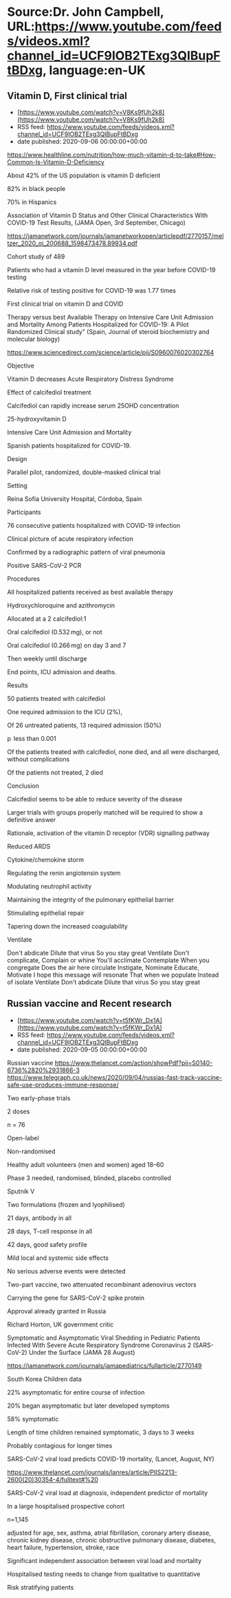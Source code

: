 # Source:Dr. John Campbell, URL:https://www.youtube.com/feeds/videos.xml?channel_id=UCF9IOB2TExg3QIBupFtBDxg, language:en-UK

## Vitamin D, First clinical trial
 - [https://www.youtube.com/watch?v=V8Ks9fUh2k8](https://www.youtube.com/watch?v=V8Ks9fUh2k8)
 - RSS feed: https://www.youtube.com/feeds/videos.xml?channel_id=UCF9IOB2TExg3QIBupFtBDxg
 - date published: 2020-09-06 00:00:00+00:00

https://www.healthline.com/nutrition/how-much-vitamin-d-to-take#How-Common-Is-Vitamin-D-Deficiency

About 42% of the US population is vitamin D deficient

82% in black people

70% in Hispanics

Association of Vitamin D Status and Other Clinical Characteristics With COVID-19 Test Results, (JAMA Open, 3rd September, Chicago)

https://jamanetwork.com/journals/jamanetworkopen/articlepdf/2770157/meltzer_2020_oi_200688_1598473478.89934.pdf

Cohort study of 489

Patients who had a vitamin D level measured in the year before COVID-19
testing

Relative risk of testing positive for COVID-19 was 1.77 times

First clinical trial on vitamin D and COVID

Therapy versus best Available Therapy on Intensive Care Unit Admission and Mortality Among Patients Hospitalized for COVID-19: A Pilot Randomized Clinical study" (Spain, Journal of steroid biochemistry and molecular biology)

https://www.sciencedirect.com/science/article/pii/S0960076020302764

Objective

Vitamin D decreases Acute Respiratory Distress Syndrome

Effect of calcifediol treatment

Calcifediol can rapidly increase serum 25OHD concentration

25-hydroxyvitamin D 

Intensive Care Unit Admission and Mortality

Spanish patients hospitalized for COVID-19.

Design

Parallel pilot, randomized, double-masked clinical trial

Setting

Reina Sofia University Hospital, Córdoba, Spain

Participants

76 consecutive patients hospitalized with COVID-19 infection

Clinical picture of acute respiratory infection

Confirmed by a radiographic pattern of viral pneumonia

Positive SARS-CoV-2 PCR

Procedures

All hospitalized patients received as best available therapy

Hydroxychloroquine and azithromycin 

Allocated at a 2 calcifediol:1 

Oral calcifediol (0.532 mg), or not

Oral calcifediol (0.266 mg) on day 3 and 7

Then weekly until discharge

End points, ICU admission and deaths.

Results

50 patients treated with calcifediol

One required admission to the ICU (2%),

Of 26 untreated patients, 13 required admission (50%)

p  less than 0.001

Of the patients treated with calcifediol, none died, and all were discharged, without complications

Of the patients not treated, 2 died

Conclusion

Calcifediol seems to be able to reduce severity of the disease

Larger trials with groups properly matched will be required to show a definitive answer

Rationale, activation of the vitamin D receptor (VDR) signalling pathway

Reduced ARDS

Cytokine/chemokine storm

Regulating the renin angiotensin system

Modulating neutrophil activity 

Maintaining the integrity of the pulmonary epithelial barrier

Stimulating epithelial repair

Tapering down the increased coagulability 


Ventilate

Don't abdicate
Dilute that virus 
So you stay great
Ventilate
Don't complicate,
Complain or whine
You'll acclimate
Contemplate
When you congregate
Does the air here circulate 
Instigate, Nominate
Educate, Motivate
I hope this message will resonate
That when we populate 
Instead of isolate
Ventilate
Don't abdicate
Dilute that virus 
So you stay great

## Russian vaccine and Recent research
 - [https://www.youtube.com/watch?v=t5fKWr_Dx1A](https://www.youtube.com/watch?v=t5fKWr_Dx1A)
 - RSS feed: https://www.youtube.com/feeds/videos.xml?channel_id=UCF9IOB2TExg3QIBupFtBDxg
 - date published: 2020-09-05 00:00:00+00:00

Russian vaccine
https://www.thelancet.com/action/showPdf?pii=S0140-6736%2820%2931866-3
https://www.telegraph.co.uk/news/2020/09/04/russias-fast-track-vaccine-safe-use-produces-immune-response/

Two early-phase trials

2 doses

n = 76 

Open-label

Non-randomised

Healthy adult volunteers (men and women) aged 18–60 

Phase 3 needed, randomised, blinded, placebo controlled

Sputnik V

Two formulations (frozen and lyophilised) 

21 days, antibody in all

28 days, T-cell response in all

42 days, good safety profile

Mild local and systemic side effects

No serious adverse events were detected 

Two-part vaccine, two attenuated recombinant adenovirus vectors

Carrying the gene for SARS-CoV-2 spike protein

Approval already granted in Russia

Richard Horton, UK government critic


Symptomatic and Asymptomatic Viral Shedding in Pediatric Patients Infected With Severe Acute Respiratory Syndrome Coronavirus 2 (SARS-CoV-2) Under the Surface (JAMA 28 
August)

https://jamanetwork.com/journals/jamapediatrics/fullarticle/2770149

South Korea Children data

22% asymptomatic for entire course of infection

20% began asymptomatic but later developed symptoms

58% symptomatic

Length of time children remained symptomatic, 3 days to 3 weeks

Probably contagious for longer times

SARS-CoV-2 viral load predicts COVID-19 mortality, (Lancet, August, NY) 

https://www.thelancet.com/journals/lanres/article/PIIS2213-2600(20)30354-4/fulltext#%20

SARS-CoV-2 viral load at diagnosis, independent predictor of mortality

In a large hospitalised prospective cohort 

n=1,145

adjusted for age, sex, asthma, atrial fibrillation, coronary artery disease, chronic kidney disease, chronic obstructive pulmonary disease, diabetes, heart failure, hypertension, stroke, race

Significant independent association between viral load and mortality

Hospitalised testing needs to change from qualitative to quantitative

Risk stratifying patients


